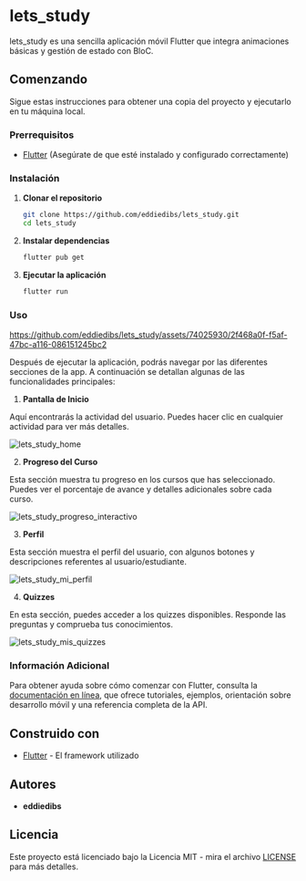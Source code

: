 
# lets_study

lets_study es una sencilla aplicación móvil Flutter que integra animaciones básicas y gestión de estado con BloC.

## Comenzando

Sigue estas instrucciones para obtener una copia del proyecto y ejecutarlo en tu máquina local.

### Prerrequisitos

- [Flutter](https://flutter.dev/docs/get-started/install) (Asegúrate de que esté instalado y configurado correctamente)

### Instalación

1. **Clonar el repositorio**
   ```sh
   git clone https://github.com/eddiedibs/lets_study.git
   cd lets_study
   ```

2. **Instalar dependencias**
   ```sh
   flutter pub get
   ```

3. **Ejecutar la aplicación**
   ```sh
   flutter run
   ```

### Uso



https://github.com/eddiedibs/lets_study/assets/74025930/2f468a0f-f5af-47bc-a116-086151245bc2



Después de ejecutar la aplicación, podrás navegar por las diferentes secciones de la app. A continuación se detallan algunas de las funcionalidades principales:

1. **Pantalla de Inicio**

Aquí encontrarás la actividad del usuario. Puedes hacer clic en cualquier actividad para ver más detalles.

![lets_study_home](https://github.com/eddiedibs/lets_study/assets/74025930/ce81a61b-7ba2-408b-ac03-9a6cf2f53587)


2. **Progreso del Curso**

Esta sección muestra tu progreso en los cursos que has seleccionado. Puedes ver el porcentaje de avance y detalles adicionales sobre cada curso.

![lets_study_progreso_interactivo](https://github.com/eddiedibs/lets_study/assets/74025930/c09a6314-2385-4170-8bc6-11712d35abf3)


3. **Perfil**

Esta sección muestra el perfil del usuario, con algunos botones y descripciones referentes al usuario/estudiante.

![lets_study_mi_perfil](https://github.com/eddiedibs/lets_study/assets/74025930/484cdb6f-821d-4916-8c33-cf54fdae46b5)


4. **Quizzes**

En esta sección, puedes acceder a los quizzes disponibles. Responde las preguntas y comprueba tus conocimientos.

![lets_study_mis_quizzes](https://github.com/eddiedibs/lets_study/assets/74025930/df303f66-b11a-41db-80cf-2cd76dca497f)


### Información Adicional

Para obtener ayuda sobre cómo comenzar con Flutter, consulta la [documentación en línea](https://flutter.dev/docs), que ofrece tutoriales, ejemplos, orientación sobre desarrollo móvil y una referencia completa de la API.

## Construido con

- [Flutter](https://flutter.dev) - El framework utilizado

## Autores

- **eddiedibs**

## Licencia

Este proyecto está licenciado bajo la Licencia MIT - mira el archivo [LICENSE](LICENSE) para más detalles.
